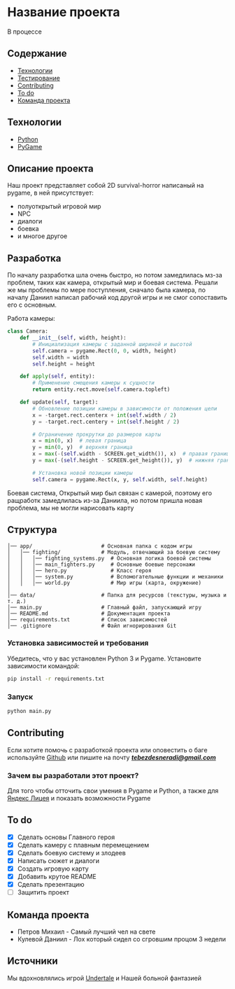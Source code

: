 # Название проекта

В процессе

## Содержание

- [Технологии](#технологии)
- [Тестирование](#тестирование)
- [Contributing](#contributing)
- [To do](#to-do)
- [Команда проекта](#команда-проекта)

## Технологии

- [Python](https://www.python.org/)
- [PyGame](https://www.pygame.org/)

## Описание проекта

Наш проект представляет собой 2D survival-horror написаный на pygame, в ней присутствует:

- полуоткрытый игровой мир
- NPC
- диалоги
- боевка
- и многое другое

## Разработка

По началу разработка шла очень быстро, но потом замедлилась мз-за проблем, таких как камера, открытый мир и боевая система.
Решали же мы проблемы по мере поступления, сначало была камера, по началу Даниил написал рабочий код другой игры и не смог сопоставить его с основным.

Работа камеры:

```python
class Camera:
    def __init__(self, width, height):
        # Инициализация камеры с заданной шириной и высотой
        self.camera = pygame.Rect(0, 0, width, height)
        self.width = width
        self.height = height

    def apply(self, entity):
        # Применение смещения камеры к сущности
        return entity.rect.move(self.camera.topleft)

    def update(self, target):
        # Обновление позиции камеры в зависимости от положения цели
        x = -target.rect.centerx + int(self.width / 2)
        y = -target.rect.centery + int(self.height / 2)

        # Ограничение прокрутки до размеров карты
        x = min(0, x)  # левая граница
        y = min(0, y)  # верхняя граница
        x = max(-(self.width - SCREEN.get_width()), x)  # правая граница
        y = max(-(self.height - SCREEN.get_height()), y)  # нижняя граница

        # Установка новой позиции камеры
        self.camera = pygame.Rect(x, y, self.width, self.height)
```

Боевая система,
Открытый мир был связан с камерой, поэтому его ращработк замедлилась из-за Даниила, но потом пришла новая проблема, мы не могли нарисовать карту

## Структура

```
│── app/                      # Основная папка с кодом игры
│   │── fighting/             # Модуль, отвечающий за боевую систему
│   │   │── fighting_systems.py  # Основная логика боевой системы
│   │   │── main_fighters.py     # Основные боевые персонажи
│   │   │── hero.py              # Класс героя
│   │   │── system.py            # Вспомогательные функции и механики
│   │   │── world.py             # Мир игры (карта, окружение)
│
│── data/                     # Папка для ресурсов (текстуры, музыка и т. д.)
│── main.py                   # Главный файл, запускающий игру
│── README.md                 # Документация проекта
│── requirements.txt          # Список зависимостей
│── .gitignore                # Файл игнорирования Git
```

### Установка зависимостей и требования

Убедитесь, что у вас установлен Python 3 и Pygame. Установите зависимости командой:

```bash
pip install -r requirements.txt
```

### Запуск

```bash
python main.py
```

## Contributing

Если хотите помочь с разработкой проекта или оповестить о баге используйте [Github](https://github.com/) или пишите на почту ***tebezdesneradi@gmail.com***

### Зачем вы разработали этот проект?

Для того чтобы отточить свои умения в Pygame и Python, а также для [Яндекс Лицея](https://lyceum.yandex.ru/) и показать возможности Pygame

## To do

* [X] Сделать основы Главного героя
* [X] Сделать камеру с плавным перемещением
* [X] Сделать боевую систему и злодеев
* [X] Написать сюжет и диалоги
* [X] Создать игровую карту
* [X] Добавить крутое README
* [X] Сделать презентацию
* [ ] Защитить проект

## Команда проекта
- Петров Михаил - Самый лучший чел на свете
- Кулевой Даниил - Лох который сидел со сгровшим процом 3 недели

## Источники

Мы вдохновлялись игрой [Undertale](https://store.steampowered.com/app/391540/Undertale/) и Нашей больной фантазией
